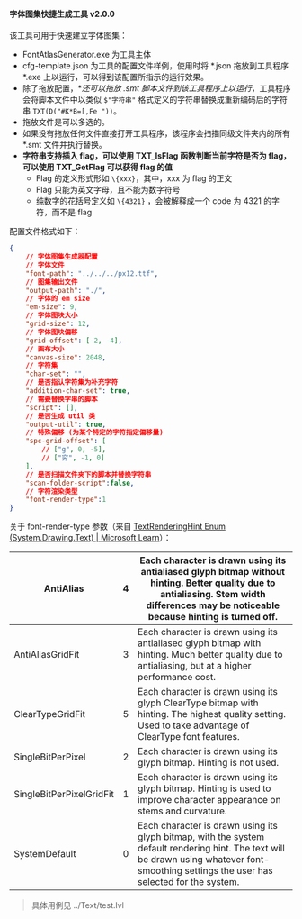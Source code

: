 #### 字体图集快捷生成工具 v2.0.0

该工具可用于快速建立字体图集：

- FontAtlasGenerator.exe 为工具主体
- cfg-template.json 为工具的配置文件样例，使用时将 *.json 拖放到工具程序 *.exe 上以运行，可以得到该配置所指示的运行效果。
- 除了拖放配置，**还可以拖放 *.smt 脚本文件到该工具程序上以运行**，工具程序会将脚本文件中以类似 `$"字符串"` 格式定义的字符串替换成重新编码后的字符串 `TXT(D("#K*B=[,Fe "))`。
- 拖放文件是可以多选的。
- 如果没有拖放任何文件直接打开工具程序，该程序会扫描同级文件夹内的所有 *.smt 文件并执行替换。
- **字符串支持插入 flag，可以使用 TXT_IsFlag 函数判断当前字符是否为 flag，可以使用 TXT_GetFlag 可以获得 flag 的值**
  - Flag 的定义形式形如 `\{xxx}`，其中，xxx 为 flag 的正文
  - Flag 只能为英文字母，且不能为数字符号
  - 纯数字的花括号定义如 `\{4321}` ，会被解释成一个 code 为 4321 的字符，而不是 flag


配置文件格式如下：

```json
{
    // 字体图集生成器配置
    // 字体文件
    "font-path": "../../../px12.ttf",
    // 图集输出文件
    "output-path": "./",
    // 字体的 em size
    "em-size": 9,
    // 字体图块大小
    "grid-size": 12,
    // 字体图块偏移
    "grid-offset": [-2, -4],
    // 画布大小
    "canvas-size": 2048,
    // 字符集
    "char-set": "",
    // 是否指认字符集为补充字符
    "addition-char-set": true,
    // 需要替换字串的脚本
    "script": [],
    // 是否生成 util 类
    "output-util": true,
    // 特殊偏移 (为某个特定的字符指定偏移量)
    "spc-grid-offset": [
        // ["g", 0, -5],
        // ["穷", -1, 0]
    ],
    // 是否扫描文件夹下的脚本并替换字符串
    "scan-folder-script":false,
    // 字符渲染类型
    "font-render-type":1
}
```



关于 font-render-type 参数（来自 [TextRenderingHint Enum (System.Drawing.Text) | Microsoft Learn](https://learn.microsoft.com/en-us/dotnet/api/System.Drawing.Text.TextRenderingHint?view=net-8.0)）：

| AntiAlias                | 4    | Each character is drawn using its antialiased glyph bitmap without hinting. Better quality due to antialiasing. Stem width differences may be noticeable because hinting is turned off. |
| ------------------------ | ---- | ------------------------------------------------------------ |
| AntiAliasGridFit         | 3    | Each character is drawn using its antialiased glyph bitmap with hinting. Much better quality due to antialiasing, but at a higher performance cost. |
| ClearTypeGridFit         | 5    | Each character is drawn using its glyph ClearType bitmap with hinting. The highest quality setting. Used to take advantage of ClearType font features. |
| SingleBitPerPixel        | 2    | Each character is drawn using its glyph bitmap. Hinting is not used. |
| SingleBitPerPixelGridFit | 1    | Each character is drawn using its glyph bitmap. Hinting is used to improve character appearance on stems and curvature. |
| SystemDefault            | 0    | Each character is drawn using its glyph bitmap, with the system default rendering hint. The text will be drawn using whatever font-smoothing settings the user has selected for the system. |

> 具体用例见 ../Text/test.lvl



